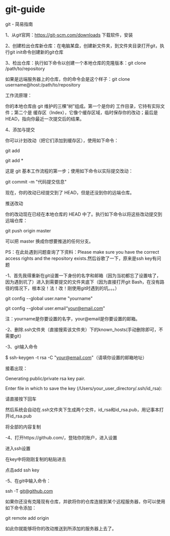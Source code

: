 # git-guide
git - 简易指南

1、从git官网：https://git-scm.com/downloads 下载软件，安装

2、创建检出仓库新仓库：在电脑某盘，创建新文件夹，到文件夹目录打开git，执行git init命令创建新的git仓库

3、检出仓库：执行如下命令以创建一个本地仓库的克隆版本：git clone /path/to/repository 

如果是远端服务器上的仓库，你的命令会是这个样子：git clone username@host:/path/to/repository

工作流原理：

你的本地仓库由 git 维护的三棵“树”组成。第一个是你的 工作目录，它持有实际文件；第二个是 缓存区（Index），它像个缓存区域，临时保存你的改动；最后是 HEAD，指向你最近一次提交后的结果。

4、添加与提交

你可以计划改动（把它们添加到缓存区），使用如下命令：

git add <filename>

git add *

这是 git 基本工作流程的第一步；使用如下命令以实际提交改动：

git commit -m "代码提交信息"

现在，你的改动已经提交到了 HEAD，但是还没到你的远端仓库。

推送改动

你的改动现在已经在本地仓库的 HEAD 中了。执行如下命令以将这些改动提交到远端仓库：

git push origin master

可以把 master 换成你想要推送的任何分支。 

PS：在此处遇到问题查询了下资料：Please make sure you have the correct access rights and the repository exists.然后谷歌了一下，原来是ssh key有问题

-1、首先我得重新在git设置一下身份的名字和邮箱（因为当初都忘了设置啥了，因为遇到坑了）进入到需要提交的文件夹底下（因为直接打开git Bash，在没有路径的情况下，根本没！法！改！刚使用git时遇到的坑。。。）

git config --global user.name "yourname"

git config --global user.email“your@email.com"

注：yourname是你要设置的名字，your@email是你要设置的邮箱。

-2、删除.ssh文件夹（直接搜索该文件夹）下的known_hosts(手动删除即可，不需要git）

-3、git输入命令

$ ssh-keygen -t rsa -C "your@email.com"（请填你设置的邮箱地址）

接着出现：

Generating public/private rsa key pair.

Enter file in which to save the key (/Users/your_user_directory/.ssh/id_rsa):

请直接按下回车

然后系统会自动在.ssh文件夹下生成两个文件，id_rsa和id_rsa.pub，用记事本打开id_rsa.pub

将全部的内容复制

-4、打开https://github.com/，登陆你的账户，进入设置

进入ssh设置

在key中将刚刚复制的粘贴进去

点击add ssh key

-5、在git中输入命令：

ssh -T git@github.com

如果你还没有克隆现有仓库，并欲将你的仓库连接到某个远程服务器，你可以使用如下命令添加：

git remote add origin <server>

如此你就能够将你的改动推送到所添加的服务器上去了。
